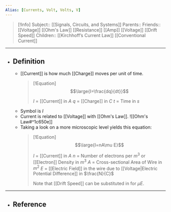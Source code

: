 ```yaml
---
Alias: [Currents, Volt, Volts, V]
---
```

> [!Info]
> Subject:: [[Signals, Circuits, and Systems]]
> Parents:: 
> Friends:: [[Voltage]] [[Ohm's Law]] [[Resistance]] [[Amp]] [[Voltage]] [[Drift Speed]]
> Children:: [[Kirchhoff’s Current Law]] [[Conventional Current]]
---
- ## Definition
	- [[Current]] is how much [[Charge]] moves per unit of time.
	  > [!Equation]
	  > $$\large{I=\frac{dq}{dt}}$$
	  > 
	  > $I$ = [[Current]] in $A$
	  > $q$ = [[Charge]] in $C$
	  > $t$ = Time in $s$
	- Symbol is $I$
	- Current is related to [[Voltage]] with [[Ohm's Law]].
	  ![[Ohm's Law#^1c650e]]
	- Taking a look on a more microscopic level yields this equation:
	  > [!Equation]
	  > $$\large{I=nA\mu E}$$
	  > 
	  > $I$ = [[Current]] in $A$
	  > $n$ = Number of electrons per $m^3$ or [[Electron]] Density in $m^3$
	  > $A$ = Cross-sectional Area of Wire in $m^2$
	  > $E$ = [[Electric Field]] in the wire due to [[Voltage|Electric Potential Difference]] in $\frac{N}{C}$
	  > 
	  > Note that [[Drift Speed]] can be substituted in for $\mu E$.
---
- ## Reference